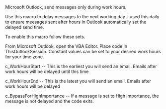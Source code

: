 Microsoft Outlook, send messages only during work hours.

Use this macro to delay messages to the next working day.  I used this daily to ensure meesages sent after hours in Outlook automatically set the delayed send time.  

To enable this macro follow these sets. 

From Microsoft Outlook, open the VBA Editor. Place code in ThisOutlookSession.  Constant values can be set to your desired work hours for your time zone. 

c_WorkHourStart -- This is the earliest you will send an email.  Emails after work hours will be delayed until this time

c_WorkHourEnd   -- This is the latest you will send an email.  Emails after work hours will be delayed

c_BypassForHighImportance -- If a message is set to High importance, the message is not delayed and the code exits.
